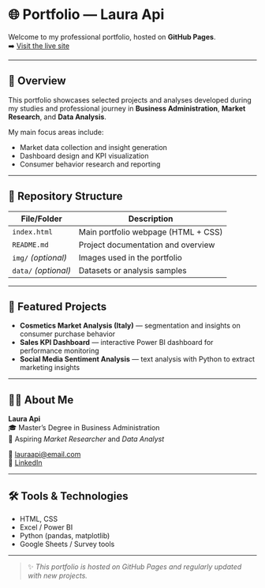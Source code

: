 # 🌐 Portfolio — Laura Api

Welcome to my professional portfolio, hosted on **GitHub Pages**.  
➡️ [Visit the live site](https://lauraapi.github.io/PortfolioGuide/)

---

## 🧭 Overview
This portfolio showcases selected projects and analyses developed during my studies and professional journey in **Business Administration**, **Market Research**, and **Data Analysis**.  

My main focus areas include:
- Market data collection and insight generation  
- Dashboard design and KPI visualization  
- Consumer behavior research and reporting  

---

## 📂 Repository Structure
| File/Folder | Description |
|--------------|-------------|
| `index.html` | Main portfolio webpage (HTML + CSS) |
| `README.md` | Project documentation and overview |
| `img/` *(optional)* | Images used in the portfolio |
| `data/` *(optional)* | Datasets or analysis samples |

---

## 💼 Featured Projects
- **Cosmetics Market Analysis (Italy)** — segmentation and insights on consumer purchase behavior  
- **Sales KPI Dashboard** — interactive Power BI dashboard for performance monitoring  
- **Social Media Sentiment Analysis** — text analysis with Python to extract marketing insights  

---

## 👩‍💼 About Me
**Laura Api**  
🎓 Master’s Degree in Business Administration  
🎯 Aspiring *Market Researcher* and *Data Analyst*  

📧 [lauraapi@email.com](mailto:lauraapi@email.com)  
🔗 [LinkedIn](https://www.linkedin.com/in/lauraapi)

---

## 🛠️ Tools & Technologies
- HTML, CSS  
- Excel / Power BI  
- Python (pandas, matplotlib)  
- Google Sheets / Survey tools  

---

> ✨ *This portfolio is hosted on GitHub Pages and regularly updated with new projects.*
